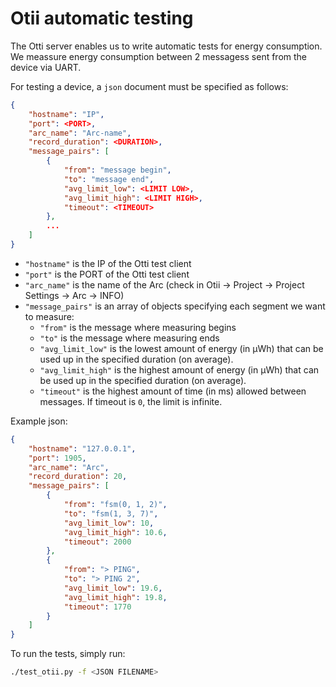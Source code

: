 # Otii automatic testing

The Otti server enables us to write automatic tests for energy consumption.
We meassure energy consumption between 2 messagess sent from the device via UART.

For testing a device, a `json` document must be specified as follows:

```json
{
    "hostname": "IP",
    "port": <PORT>,
    "arc_name": "Arc-name",
    "record_duration": <DURATION>,
    "message_pairs": [
        {
            "from": "message begin",
            "to": "message end",
            "avg_limit_low": <LIMIT LOW>,
            "avg_limit_high": <LIMIT HIGH>,
            "timeout": <TIMEOUT>
        },
        ...
    ]
}
```

- `"hostname"` is the IP of the Otti test client
- `"port"` is the PORT of the Otti test client
- `"arc_name"` is the name of the Arc (check in Otii -> Project -> Project Settings -> Arc -> INFO)
- `"message_pairs"` is an array of objects specifying each segment we want to measure:
  - `"from"` is the message where measuring begins
  - `"to"` is the message where measuring ends
  - `"avg_limit_low"` is the lowest amount of energy (in μWh) that can be used up in the specified duration (on average).
  - `"avg_limit_high"` is the highest amount of energy (in μWh) that can be used up in the specified duration (on average).
  - `"timeout"` is the highest amount of time (in ms) allowed between messages. If timeout is `0`, the limit is infinite.

Example json:

```json
{
    "hostname": "127.0.0.1",
    "port": 1905,
    "arc_name": "Arc",
    "record_duration": 20,
    "message_pairs": [
        {
            "from": "fsm(0, 1, 2)",
            "to": "fsm(1, 3, 7)",
            "avg_limit_low": 10,
            "avg_limit_high": 10.6,
            "timeout": 2000
        },
        {
            "from": "> PING",
            "to": "> PING 2",
            "avg_limit_low": 19.6,
            "avg_limit_high": 19.8,
            "timeout": 1770
        }
    ]
}
```

To run the tests, simply run:

```bash
./test_otii.py -f <JSON FILENAME>
```
